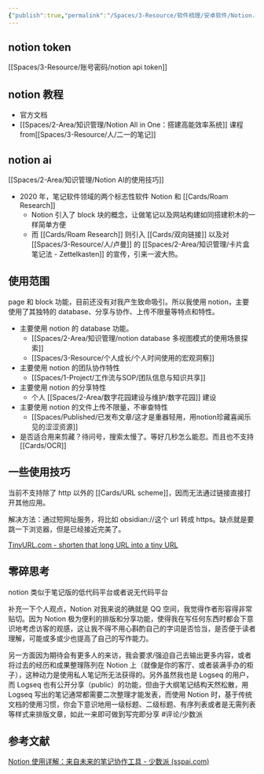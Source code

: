 ```yaml
---
{"publish":true,"permalink":"/Spaces/3-Resource/软件梳理/安卓软件/Notion.md","title":"Notion","created":"2022-06-09","modified":"2024-10-22","published":"2025-07-29T20:48:23.364+08:00","tags":["评论/少数派","macOS软件","windows软件","AI产品","安卓软件"],"cssclasses":""}
---
```


## notion token

[[Spaces/3-Resource/账号密码/notion api token]]
## notion 教程

- 官方文档
- [[Spaces/2-Area/知识管理/Notion All in One：搭建高能效率系统]] 课程 from[[Spaces/3-Resource/人/二一的笔记]]

## notion ai

[[Spaces/2-Area/知识管理/Notion AI的使用技巧]]

- 2020 年，笔记软件领域的两个标志性软件 Notion 和 [[Cards/Roam Research]]
	- Notion 引入了 block 块的概念，让做笔记以及网站构建如同搭建积木的一样简单方便
	- 而 [[Cards/Roam Research]] 则引入 [[Cards/双向链接]] 以及对 [[Spaces/3-Resource/人/卢曼]] 的 [[Spaces/2-Area/知识管理/卡片盒笔记法 - Zettelkasten]] 的宣传，引来一波大热。

## 使用范围

page 和 block 功能，目前还没有对我产生致命吸引。所以我使用 notion，主要使用了其独特的 database、分享与协作、上传不限量等特点和特性。

- 主要使用 notion 的 database 功能。
	- [[Spaces/2-Area/知识管理/notion database 多视图模式的使用场景探索]]
	- [[Spaces/3-Resource/个人成长/个人时间使用的宏观洞察]]
- 主要使用 notion 的团队协作特性
	- [[Spaces/1-Project/工作流与SOP/团队信息与知识共享]]
- 主要使用 notion 的分享特性
	- 个人 [[Spaces/2-Area/数字花园建设与维护/数字花园]] 建设
- 主要使用 notion 的文件上传不限量，不审查特性
	- [[Spaces/Published/已发布文章/这才是重器轻用，用notion珍藏喜闻乐见的涩涩资源]]
- 是否适合用来剪藏？待问号，搜索太慢了。等好几秒怎么能忍。而且也不支持 [[Cards/OCR]]

## 一些使用技巧

当前不支持除了 http 以外的 [[Cards/URL scheme]]，因而无法通过链接直接打开其他应用。

解决方法：通过短网址服务，将比如 obsidian://这个 url 转成 https。缺点就是要跳一下浏览器，但是已经接近完美了。

[TinyURL.com - shorten that long URL into a tiny URL](https://tinyurl.com/app/myurls)

## 零碎思考

notion 类似于笔记版的低代码平台或者说无代码平台

补充一下个人观点，Notion 对我来说的确就是 QQ 空间，我觉得作者形容得非常贴切。因为 Notion 极为便利的排版和分享功能，使得我在写任何东西时都会下意识地考虑访客的观感，这让我不得不用心斟酌自己的字词是否恰当，是否便于读者理解，可能或多或少也提高了自己的写作能力。

另一方面因为期待会有更多人的来访，我会要求/强迫自己去输出更多内容，或者将过去的经历和成果整理陈列在 Notion 上（就像是你的客厅、或者装满手办的柜子），这种动力是使用私人笔记所无法获得的。另外虽然我也是 Logseq 的用户，而 Logseq 也有公开分享（public）的功能，但由于大纲笔记结构天然松散，用 Logseq 写出的笔记通常都需要二次整理才能发表，而使用 Notion 时，基于传统文档的使用习惯，你会下意识地用一级标题、二级标题、有序列表或者是无需列表等样式来排版文章，如此一来即可做到写完即分享 #评论/少数派

## 参考文献

[Notion 使用详解：来自未来的笔记协作工具 - 少数派 (sspai.com)](https://sspai.com/post/52176)
